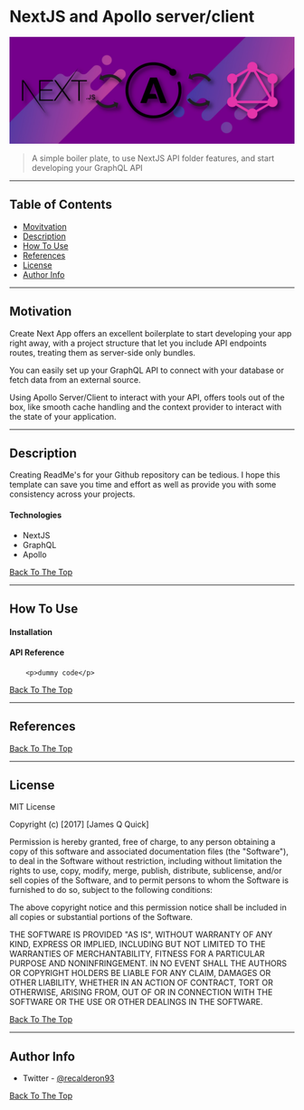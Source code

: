 
# NextJS and Apollo server/client

![Project Image](./images/header.jpg)

> A simple boiler plate, to use NextJS API folder features, and start developing your GraphQL API

---

## Table of Contents
- [Movitvation](#motivation)
- [Description](#description)
- [How To Use](#how-to-use)
- [References](#references)
- [License](#license)
- [Author Info](#author-info)


---
## Motivation

Create Next App offers an excellent boilerplate to start developing your app right away, with a project structure that let you include API endpoints routes, treating them as server-side only bundles.

You can easily set up your GraphQL API to connect with your database or fetch data from an external source. 

Using Apollo Server/Client to interact with your API, offers tools out of the box, like smooth cache handling and the context provider to interact with the state of your application.

---
## Description

Creating ReadMe's for your Github repository can be tedious.  I hope this template can save you time and effort as well as provide you with some consistency across your projects.

#### Technologies

- NextJS
- GraphQL
- Apollo

[Back To The Top](#read-me-template)

---

## How To Use

#### Installation



#### API Reference

```
    <p>dummy code</p>
```
[Back To The Top](#read-me-template)

---

## References
[Back To The Top](#read-me-template)

---

## License


MIT License

Copyright (c) [2017] [James Q Quick]

Permission is hereby granted, free of charge, to any person obtaining a copy
of this software and associated documentation files (the "Software"), to deal
in the Software without restriction, including without limitation the rights
to use, copy, modify, merge, publish, distribute, sublicense, and/or sell
copies of the Software, and to permit persons to whom the Software is
furnished to do so, subject to the following conditions:

The above copyright notice and this permission notice shall be included in all
copies or substantial portions of the Software.

THE SOFTWARE IS PROVIDED "AS IS", WITHOUT WARRANTY OF ANY KIND, EXPRESS OR
IMPLIED, INCLUDING BUT NOT LIMITED TO THE WARRANTIES OF MERCHANTABILITY,
FITNESS FOR A PARTICULAR PURPOSE AND NONINFRINGEMENT. IN NO EVENT SHALL THE
AUTHORS OR COPYRIGHT HOLDERS BE LIABLE FOR ANY CLAIM, DAMAGES OR OTHER
LIABILITY, WHETHER IN AN ACTION OF CONTRACT, TORT OR OTHERWISE, ARISING FROM,
OUT OF OR IN CONNECTION WITH THE SOFTWARE OR THE USE OR OTHER DEALINGS IN THE
SOFTWARE.

[Back To The Top](#read-me-template)

---

## Author Info

- Twitter - [@recalderon93](https://twitter.com/recalderon93)


[Back To The Top](#read-me-template)
